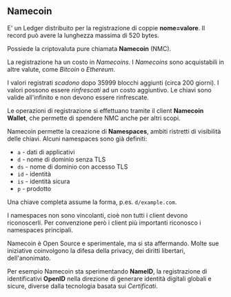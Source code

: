 ## Namecoin

E' un Ledger distribuito per la registrazione di coppie **nome=valore**. Il record può avere la lunghezza massima di 520 bytes.

Possiede la criptovaluta pure chiamata **Namecoin** (NMC).

La registrazione ha un costo in _Namecoins_.
I _Namecoins_ sono acquistabili in altre valute, come _Bitcoin_ o _Ethereum_.

I valori registrati _scadono_ dopo 35999 blocchi aggiunti (circa 200 giorni). I valori possono essere _rinfrescati_ ad un costo aggiuntivo.
Le chiavi sono valide all'infinito e non devono essere rinfrescate.

Le operazioni di registrazione si effettuano tramite il client **Namecoin Wallet**, che permette di spendere NMC anche per altri scopi.

Namecoin permette la creazione di **Namespaces**, ambiti ristretti di visibilità delle chiavi.
Alcuni namespaces sono già definiti:
* `a` - dati di applicativi
* `d` - nome di dominio senza TLS
* `ds` - nome di dominio con accesso TLS
* `id` - identità
* `is` - identità sicura
* `p` - prodotto

Una chiave completa assume la forma, p.es. `d/example.com`.

I namespaces non sono vincolanti, cioè non tutti i client devono riconoscerli. Per convenzione però i client più importanti riconosco i namespaces principali.

Namecoin è Open Source e sperimentale, ma si sta affermando.
Molte sue iniziative coinvolgono la difesa della privacy, dei diritti libertari, dell'anonimato.

Per esempio Namecoin sta sperimentando **NameID**, la registrazione di identificativi **OpenID** nella direzione di generare identità digitali globali e sicure, diverse dalla tecnologia basata sui _Certificati_.
